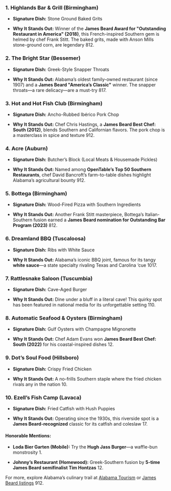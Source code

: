 
### **1. Highlands Bar & Grill (Birmingham)**

- **Signature Dish:** Stone Ground Baked Grits
    
- **Why It Stands Out:** Winner of the **James Beard Award for "Outstanding Restaurant in America" (2018)**, this French-inspired Southern gem is helmed by chef Frank Stitt. The baked grits, made with Anson Mills stone-ground corn, are legendary 812.
    

### **2. The Bright Star (Bessemer)**

- **Signature Dish:** Greek-Style Snapper Throats
    
- **Why It Stands Out:** Alabama’s oldest family-owned restaurant (since 1907) and a **James Beard "America’s Classic"** winner. The snapper throats—a rare delicacy—are a must-try 817.
    

### **3. Hot and Hot Fish Club (Birmingham)**

- **Signature Dish:** Ancho-Rubbed Ibérico Pork Chop
    
- **Why It Stands Out:** Chef Chris Hastings, a **James Beard Best Chef: South (2012)**, blends Southern and Californian flavors. The pork chop is a masterclass in spice and texture 912.
    

### **4. Acre (Auburn)**

- **Signature Dish:** Butcher’s Block (Local Meats & Housemade Pickles)
    
- **Why It Stands Out:** Named among **OpenTable’s Top 50 Southern Restaurants**, chef David Bancroft’s farm-to-table dishes highlight Alabama’s agricultural bounty 912.
    

### **5. Bottega (Birmingham)**

- **Signature Dish:** Wood-Fired Pizza with Southern Ingredients
    
- **Why It Stands Out:** Another Frank Stitt masterpiece, Bottega’s Italian-Southern fusion earned a **James Beard nomination for Outstanding Bar Program (2023)** 812.
    

### **6. Dreamland BBQ (Tuscaloosa)**

- **Signature Dish:** Ribs with White Sauce
    
- **Why It Stands Out:** Alabama’s iconic BBQ joint, famous for its tangy **white sauce**—a state specialty rivaling Texas and Carolina ‘cue 1017.
    

### **7. Rattlesnake Saloon (Tuscumbia)**

- **Signature Dish:** Cave-Aged Burger
    
- **Why It Stands Out:** Dine under a bluff in a literal cave! This quirky spot has been featured in national media for its unforgettable setting 110.
    

### **8. Automatic Seafood & Oysters (Birmingham)**

- **Signature Dish:** Gulf Oysters with Champagne Mignonette
    
- **Why It Stands Out:** Chef Adam Evans won **James Beard Best Chef: South (2022)** for his coastal-inspired dishes 12.
    

### **9. Dot’s Soul Food (Hillsboro)**

- **Signature Dish:** Crispy Fried Chicken
    
- **Why It Stands Out:** A no-frills Southern staple where the fried chicken rivals any in the nation 10.
    

### **10. Ezell’s Fish Camp (Lavaca)**

- **Signature Dish:** Fried Catfish with Hush Puppies
    
- **Why It Stands Out:** Operating since the 1930s, this riverside spot is a **James Beard-recognized** classic for its catfish and coleslaw 17.
    

#### **Honorable Mentions:**

- **Loda Bier Garten (Mobile):** Try the **Hugh Jass Burger**—a waffle-bun monstrosity 1.
    
- **Johnny’s Restaurant (Homewood):** Greek-Southern fusion by **5-time James Beard semifinalist Tim Hontzas** 12.
    

For more, explore Alabama’s culinary trail at [Alabama Tourism](https://www.ndtourism.com/culinarytrail) or [James Beard listings](https://soul-grown.com/alabama-restaurants-run-by-james-beard-recognized-chefs/) 912.
